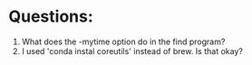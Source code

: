 # Questions: 

1. What does the -mytime option do in the find program? 
2. I used 'conda instal coreutils' instead of brew. Is that okay?  